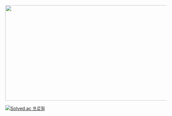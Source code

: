 <a href="https://github.com/devxb/gitanimals">
<img
  src="https://render.gitanimals.org/farms/jinukeu"
  width="600"
  height="300"
/>
</a>

[![Solved.ac
프로필](http://mazassumnida.wtf/api/mini/generate_badge?boj=pos1070)](https://solved.ac/pos1070)
